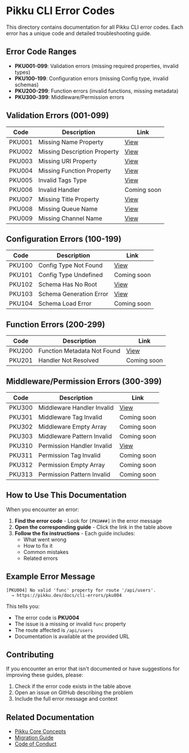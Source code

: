# Pikku CLI Error Codes

This directory contains documentation for all Pikku CLI error codes. Each error has a unique code and detailed troubleshooting guide.

## Error Code Ranges

- **PKU001-099**: Validation errors (missing required properties, invalid types)
- **PKU100-199**: Configuration errors (missing Config type, invalid schemas)
- **PKU200-299**: Function errors (invalid functions, missing metadata)
- **PKU300-399**: Middleware/Permission errors

## Validation Errors (001-099)

| Code | Description | Link |
|------|-------------|------|
| PKU001 | Missing Name Property | [View](./pku001.md) |
| PKU002 | Missing Description Property | [View](./pku002.md) |
| PKU003 | Missing URI Property | [View](./pku003.md) |
| PKU004 | Missing Function Property | [View](./pku004.md) |
| PKU005 | Invalid Tags Type | [View](./pku005.md) |
| PKU006 | Invalid Handler | Coming soon |
| PKU007 | Missing Title Property | [View](./pku007.md) |
| PKU008 | Missing Queue Name | [View](./pku008.md) |
| PKU009 | Missing Channel Name | [View](./pku009.md) |

## Configuration Errors (100-199)

| Code | Description | Link |
|------|-------------|------|
| PKU100 | Config Type Not Found | [View](./pku100.md) |
| PKU101 | Config Type Undefined | Coming soon |
| PKU102 | Schema Has No Root | [View](./pku102.md) |
| PKU103 | Schema Generation Error | [View](./pku103.md) |
| PKU104 | Schema Load Error | Coming soon |

## Function Errors (200-299)

| Code | Description | Link |
|------|-------------|------|
| PKU200 | Function Metadata Not Found | [View](./pku200.md) |
| PKU201 | Handler Not Resolved | Coming soon |

## Middleware/Permission Errors (300-399)

| Code | Description | Link |
|------|-------------|------|
| PKU300 | Middleware Handler Invalid | [View](./pku300.md) |
| PKU301 | Middleware Tag Invalid | Coming soon |
| PKU302 | Middleware Empty Array | Coming soon |
| PKU303 | Middleware Pattern Invalid | Coming soon |
| PKU310 | Permission Handler Invalid | [View](./pku310.md) |
| PKU311 | Permission Tag Invalid | Coming soon |
| PKU312 | Permission Empty Array | Coming soon |
| PKU313 | Permission Pattern Invalid | Coming soon |

## How to Use This Documentation

When you encounter an error:

1. **Find the error code** - Look for `[PKU###]` in the error message
2. **Open the corresponding guide** - Click the link in the table above
3. **Follow the fix instructions** - Each guide includes:
   - What went wrong
   - How to fix it
   - Common mistakes
   - Related errors

## Example Error Message

```
[PKU004] No valid 'func' property for route '/api/users'.
  → https://pikku.dev/docs/cli-errors/pku004
```

This tells you:
- The error code is **PKU004**
- The issue is a missing or invalid `func` property
- The route affected is `/api/users`
- Documentation is available at the provided URL

## Contributing

If you encounter an error that isn't documented or have suggestions for improving these guides, please:

1. Check if the error code exists in the table above
2. Open an issue on GitHub describing the problem
3. Include the full error message and context

## Related Documentation

- [Pikku Core Concepts](../CONTRIBUTING.md)
- [Migration Guide](../MIGRATION.md)
- [Code of Conduct](../CODE_OF_CONDUCT.md)
